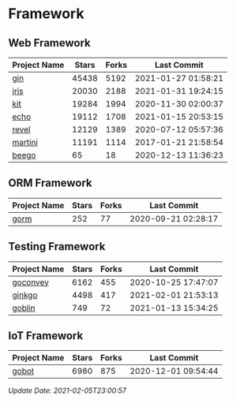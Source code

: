 # Framework

## Web Framework
| Project Name | Stars | Forks | Last Commit |
| ------------ | ----- | ----- | ----------- |
| [gin](https://github.com/gin-gonic/gin) | 45438 | 5192 | 2021-01-27 01:58:21 |
| [iris](https://github.com/kataras/iris) | 20030 | 2188 | 2021-01-31 19:24:15 |
| [kit](https://github.com/go-kit/kit) | 19284 | 1994 | 2020-11-30 02:00:37 |
| [echo](https://github.com/labstack/echo) | 19112 | 1708 | 2021-01-15 20:53:15 |
| [revel](https://github.com/revel/revel) | 12129 | 1389 | 2020-07-12 05:57:36 |
| [martini](https://github.com/go-martini/martini) | 11191 | 1114 | 2017-01-21 21:58:54 |
| [beego](https://github.com/astaxie/beego) | 65 | 18 | 2020-12-13 11:36:23 |

## ORM Framework
| Project Name | Stars | Forks | Last Commit |
| ------------ | ----- | ----- | ----------- |
| [gorm](https://github.com/jinzhu/gorm) | 252 | 77 | 2020-09-21 02:28:17 |

## Testing Framework
| Project Name | Stars | Forks | Last Commit |
| ------------ | ----- | ----- | ----------- |
| [goconvey](https://github.com/smartystreets/goconvey) | 6162 | 455 | 2020-10-25 17:47:07 |
| [ginkgo](https://github.com/onsi/ginkgo) | 4498 | 417 | 2021-02-01 21:53:13 |
| [goblin](https://github.com/franela/goblin) | 749 | 72 | 2021-01-13 15:34:25 |

## IoT Framework
| Project Name | Stars | Forks | Last Commit |
| ------------ | ----- | ----- | ----------- |
| [gobot](https://github.com/hybridgroup/gobot) | 6980 | 875 | 2020-12-01 09:54:44 |

*Update Date: 2021-02-05T23:00:57*